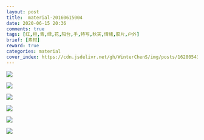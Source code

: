 ```yaml
---
layout: post
title:  material-20160615004
date: 2020-06-15 20:36
comments: true
tags: [红,橙,青,绿,花,阳台,手,特写,秋天,情绪,胶片,户外]
brief: [素材]
reward: true
categories: material
cover_index: https://cdn.jsdelivr.net/gh/WinterChenS/img/posts/1628054312505235.jpg
---
```



![](https://cdn.jsdelivr.net/gh/WinterChenS/img/posts/1628054312723282.jpg)


![](https://cdn.jsdelivr.net/gh/WinterChenS/img/posts/1628054313211222.jpg)


![](https://cdn.jsdelivr.net/gh/WinterChenS/img/posts/1628054313725362.jpg)


![](https://cdn.jsdelivr.net/gh/WinterChenS/img/posts/1628054314158402.jpg)


![](https://cdn.jsdelivr.net/gh/WinterChenS/img/posts/1628054314698288.jpg)


![](https://cdn.jsdelivr.net/gh/WinterChenS/img/posts/1628054315234316.jpg)



